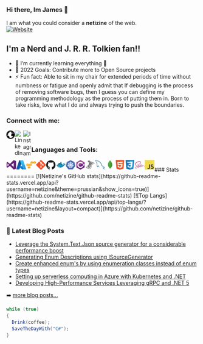 ### Hi there, Im James 👋

I am what you could consider a **netizine** of the web. 
<br />
[![Website](https://img.shields.io/website?label=netizine.com&style=for-the-badge&url=https%3A%2F%2Fnetizine.com)](https://netizine.com)

## I'm a Nerd and J. R. R. Tolkien fan!!
- 🌱 I’m currently learning everything 🤣
- 🥅 2022 Goals: Contribute more to Open Source projects
- ⚡ Fun fact:  Able to sit in my chair for extended periods of time without numbness or fatigue and openly admit that If debugging is the process of removing software bugs, then I guess you can define my programming methodology as the process of putting them in. Born to take risks, love what I do and always trying to push the boundaries.

### Connect with me:
[<img align="left" alt="netizine.com"  width="22px" src="https://raw.githubusercontent.com/iconic/open-iconic/master/svg/globe.svg">](https://netizine.com/)
[<img align="left" alt="LinkedIn"  width="22px" src="https://cdn.jsdelivr.net/npm/simple-icons@v3/icons/linkedin.svg">](https://www.linkedin.com/in/jmelvin/)
[<img align="left" alt="Instagram"  width="22px" src="https://cdn.jsdelivr.net/npm/simple-icons@v3/icons/linkedin.svg">](https://www.instagram.com/thenetizine/)
<br />
### Languages and Tools:
<img align="left" alt="Visual Studio" width="26px" src="https://github.com/devicons/devicon/blob/master/icons/visualstudio/visualstudio-plain.svg" />
<img align="left" alt="Azure" width="26px" src="https://github.com/devicons/devicon/blob/master/icons/azure/azure-original.svg" />
<img align="left" alt="AWS" width="26px" src="https://github.com/devicons/devicon/blob/master/icons/amazonwebservices/amazonwebservices-original.svg" />
<img align="left" alt="Git" width="26px" src="https://github.com/devicons/devicon/blob/master/icons/git/git-original.svg" />
<img align="left" alt="GitHub" width="26px" src="https://github.com/devicons/devicon/blob/master/icons/github/github-original.svg" />
<img align="left" alt="Docker" width="26px" src="https://github.com/devicons/devicon/blob/master/icons/docker/docker-original.svg" />
<img align="left" alt="Kubernetes" width="26px" src="https://github.com/devicons/devicon/blob/master/icons/kubernetes/kubernetes-plain.svg" />
<img align="left" alt="C#" width="26px" src="https://github.com/devicons/devicon/blob/master/icons/csharp/csharp-original.svg" />
<img align="left" alt="SQL" width="26px" src="https://github.com/devicons/devicon/blob/master/icons/microsoftsqlserver/microsoftsqlserver-plain.svg" />
<img align="left" alt="MySQL" width="26px" src="https://github.com/devicons/devicon/blob/master/icons/mysql/mysql-original.svg" />
<img align="left" alt="MongoDB" width="26px" src="https://github.com/devicons/devicon/blob/master/icons/mongodb/mongodb-original.svg" />
<img align="left" alt="HTML5" width="26px" src="https://github.com/devicons/devicon/blob/master/icons/html5/html5-original.svg" />
<img align="left" alt="CSS3" width="26px" src="https://github.com/devicons/devicon/blob/master/icons/css3/css3-original.svg" />
<img align="left" alt="Sass" width="26px" src="https://github.com/devicons/devicon/blob/master/icons/sass/sass-original.svg" />
<img align="left" alt="JavaScript" width="26px" src="https://github.com/devicons/devicon/blob/master/icons/javascript/javascript-original.svg" />
<br />
### Stats
========
[![Netizine's GitHub stats](https://github-readme-stats.vercel.app/api?username=netizine&theme=prussian&show_icons=true)](https://github.com/netizine/github-readme-stats)
[![Top Langs](https://github-readme-stats.vercel.app/api/top-langs/?username=netizine&layout=compact)](https://github.com/netizine/github-readme-stats)

### 📕 Latest Blog Posts

<!-- BLOG-POST-LIST:START -->
- [Leverage the System.Text.Json source generator for a considerable performance boost](https://www.netizine.com/post/leverage-the-system-text-json-source-generator-for-a-considerable-performance-boost)
- [Generating Enum Descriptions using ISourceGenerator](https://www.netizine.com/post/generating-enum-description-using-isourcegenerator)
- [Create enhanced enum's by using enumeration classes instead of enum types](https://www.netizine.com/post/create-enhanced-enums-using-enumeration-classes)
- [Setting up serverless computing in Azure with Kubernetes and .NET](https://www.netizine.com/post/settingup-serverless-computing-in-azure-with-kubernetes)
- [Developing High-Performance Services Leveraging gRPC and .NET 5](https://www.netizine.com/post/developing-high-performance-services-with-rpc-and-dot-net5)
<!-- BLOG-POST-LIST:END -->

➡️ [more blog posts...](https://netizine.com)

```csharp
while (true)
{
  Drink(coffee);
  SaveTheDayWith("C#");
}
```
